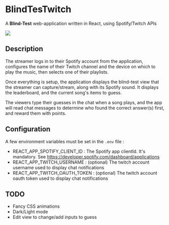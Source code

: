 # BlindTesTwitch

A **Blind-Test** web-application written in React, using Spotify/Twitch APIs

<kbd>
    <img src="https://i.imgur.com/9tq4Xqp.gif" />
</kbd>

## Description

The streamer logs in to their Spotify account from the application, configures the name of their Twitch channel and the device on which to play the music, then selects one of their playlists.

Once everything is setup, the application displays the blind-test view that the streamer can capture/stream, along with its Spotify sound. It displays the leaderboard, and the current song's items to guess.

The viewers type their guesses in the chat when a song plays, and the app will read chat messages to determine who found the correct answer(s) first, and reward them with points.

## Configuration

A few environment variables must be set in the `.env` file :

- REACT_APP_SPOTIFY_CLIENT_ID : The Spotify app clientId. It's mandatory. See https://developer.spotify.com/dashboard/applications
- REACT_APP_TWITCH_USERNAME : (optional) The twitch account username used to display chat notifications
- REACT_APP_TWITCH_OAUTH_TOKEN : (optional) The twitch account oauth token used to display chat notifications

## TODO
- Fancy CSS animations
- Dark/Light mode
- Edit view to change/add inputs to guess